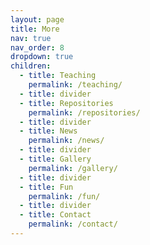 ```yaml
---
layout: page
title: More
nav: true
nav_order: 8
dropdown: true
children:
  - title: Teaching
    permalink: /teaching/
  - title: divider
  - title: Repositories
    permalink: /repositories/
  - title: divider
  - title: News
    permalink: /news/
  - title: divider
  - title: Gallery
    permalink: /gallery/
  - title: divider
  - title: Fun
    permalink: /fun/
  - title: divider
  - title: Contact
    permalink: /contact/
---
```

